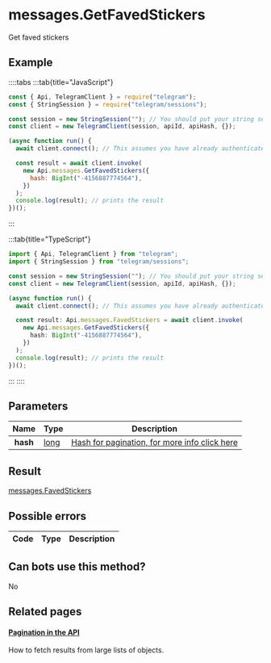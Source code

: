 # messages.GetFavedStickers

Get faved stickers

## Example

::::tabs
:::tab{title="JavaScript"}

```js
const { Api, TelegramClient } = require("telegram");
const { StringSession } = require("telegram/sessions");

const session = new StringSession(""); // You should put your string session here
const client = new TelegramClient(session, apiId, apiHash, {});

(async function run() {
  await client.connect(); // This assumes you have already authenticated with .start()

  const result = await client.invoke(
    new Api.messages.GetFavedStickers({
      hash: BigInt("-4156887774564"),
    })
  );
  console.log(result); // prints the result
})();
```

:::

:::tab{title="TypeScript"}

```ts
import { Api, TelegramClient } from "telegram";
import { StringSession } from "telegram/sessions";

const session = new StringSession(""); // You should put your string session here
const client = new TelegramClient(session, apiId, apiHash, {});

(async function run() {
  await client.connect(); // This assumes you have already authenticated with .start()

  const result: Api.messages.FavedStickers = await client.invoke(
    new Api.messages.GetFavedStickers({
      hash: BigInt("-4156887774564"),
    })
  );
  console.log(result); // prints the result
})();
```

:::
::::

## Parameters

|   Name   | Type                                        | Description                                                                                            |
| :------: | ------------------------------------------- | ------------------------------------------------------------------------------------------------------ |
| **hash** | [long](https://core.telegram.org/type/long) | [Hash for pagination, for more info click here](https://core.telegram.org/api/offsets#hash-generation) |

## Result

[messages.FavedStickers](https://core.telegram.org/type/messages.FavedStickers)

## Possible errors

| Code | Type | Description |
| :--: | ---- | ----------- |

## Can bots use this method?

No

## Related pages

#### [Pagination in the API](https://core.telegram.org/api/offsets)

How to fetch results from large lists of objects.
